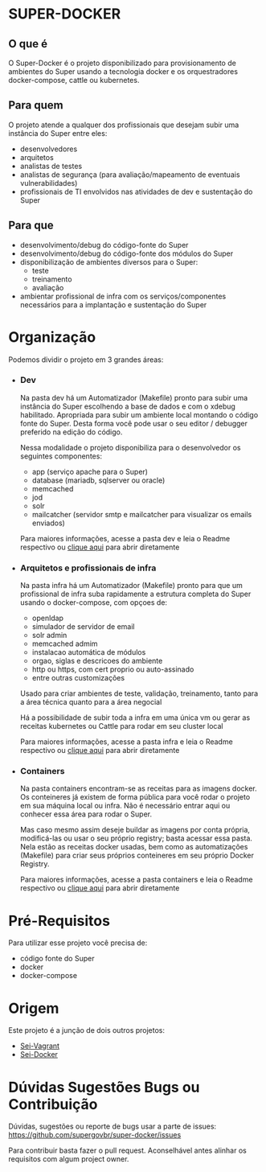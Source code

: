 # SUPER-DOCKER


## O que é

O Super-Docker é o projeto disponibilizado para provisionamento de ambientes do Super usando a tecnologia docker e os orquestradores docker-compose, cattle ou kubernetes.

## Para quem

O projeto atende a qualquer dos profissionais que desejam subir uma instância do Super entre eles:
- desenvolvedores
- arquitetos
- analistas de testes
- analistas de segurança (para avaliação/mapeamento de eventuais vulnerabilidades)
- profissionais de TI envolvidos nas atividades de dev e sustentação do Super

## Para que

- desenvolvimento/debug do código-fonte do Super
- desenvolvimento/debug do código-fonte dos módulos do Super
- disponibilização de ambientes diversos para o Super:
	- teste
	- treinamento
	- avaliação
- ambientar profissional de infra com os serviços/componentes necessários para a implantação e sustentação do Super

# Organização

Podemos dividir o projeto em 3 grandes áreas:

- ### Dev

	Na pasta dev há um Automatizador (Makefile) pronto para subir uma instância do Super escolhendo a base de dados e com o xdebug habilitado. Apropriada para subir um ambiente local montando o código fonte do Super. Desta forma você pode usar o seu editor / debugger preferido na edição do código.

	Nessa modalidade o projeto disponibiliza para o desenvolvedor os seguintes componentes:
	- app  (serviço apache para o Super)
	- database (mariadb, sqlserver ou oracle)
	- memcached
	- jod
	- solr
	- mailcatcher (servidor smtp e mailcatcher para visualizar os emails enviados)

	Para maiores informações, acesse a pasta dev e leia o Readme respectivo ou [clique aqui](dev/README.md) para abrir diretamente

- ### Arquitetos e profissionais de infra

	Na pasta infra há um Automatizador (Makefile) pronto para que um profissional de infra suba rapidamente a estrutura completa do Super usando o docker-compose, com opçoes de: 
	- openldap
	- simulador de servidor de email
	- solr admin
	- memcached admim
	- instalacao automática de módulos
	- orgao, siglas e descricoes do ambiente
	- http ou https, com cert proprio ou auto-assinado
	- entre outras customizações

	Usado para criar ambientes de teste, validação, treinamento, tanto para a área técnica quanto para a área negocial

	Há a possibilidade de subir toda a infra em uma única vm ou gerar as receitas kubernetes ou Cattle para rodar em seu cluster local

	Para maiores informações, acesse a pasta infra e leia o Readme respectivo ou [clique aqui](infra/README.md) para abrir diretamente

- ### Containers

	Na pasta containers encontram-se as receitas para as imagens docker. Os conteineres já existem de forma pública para você rodar o projeto em sua máquina local ou infra. Não é necessário entrar aqui ou conhecer essa área para rodar o Super.

	Mas caso mesmo assim deseje buildar as imagens por conta própria, modificá-las ou usar o seu próprio registry; basta acessar essa pasta. Nela estão as receitas docker usadas, bem como as automatizações (Makefile) para criar seus próprios conteineres em seu próprio Docker Registry.

	Para maiores informações, acesse a pasta containers e leia o Readme respectivo ou [clique aqui](containers/README.md) para abrir diretamente


# Pré-Requisitos

Para utilizar esse projeto você precisa de:
- código fonte do Super
- docker
- docker-compose

# Origem

Este projeto é a junção de dois outros projetos:
- [Sei-Vagrant](https://github.com/spbgovbr/sei-vagrant)
- [Sei-Docker](https://github.com/spbgovbr/sei-docker)


# Dúvidas Sugestões Bugs ou Contribuição

Dúvidas, sugestões ou reporte de bugs usar a parte de issues: https://github.com/supergovbr/super-docker/issues

Para contribuir basta fazer o pull request. Aconselhável antes alinhar os requisitos com algum project owner.

